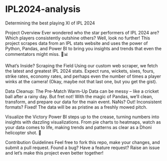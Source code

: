# IPL2024-analysis
Determining the best playing XI of IPL 2024

Project Overview
Ever wondered who the star performers of IPL 2024 are? Which players consistently outshine others? Well, look no further! This project scrapes data from an IPL stats website and uses the power of Python, Pandas, and Power BI to bring you insights and trends that even the commentators might miss. 🎤📊

What’s Inside?
Scraping the Field
Using our custom web scraper, we fetch the latest and greatest IPL 2024 stats. Expect runs, wickets, sixes, fours, strike rates, economy rates, and perhaps even the number of times a player winks at the camera! (Okay, maybe not that last one, but you get the gist).

Data Cleanup: The Pre-Match Warm-Up
Data can be messy – like a cricket ball after a rainy day. But fret not! With the magic of Pandas, we’ll clean, transform, and prepare our data for the main event. NaNs? Out! Inconsistent formats? Fixed! The data will be as pristine as a freshly mowed pitch.

Visualize the Victory
Power BI steps up to the crease, turning numbers into insights with dazzling visualizations. From pie charts to heatmaps, watch as your data comes to life, making trends and patterns as clear as a Dhoni helicopter shot. 🚁

Contribution Guidelines
Feel free to fork this repo, make your changes, and submit a pull request. Found a bug? Have a feature request? Raise an issue and let’s make this project even better together!
